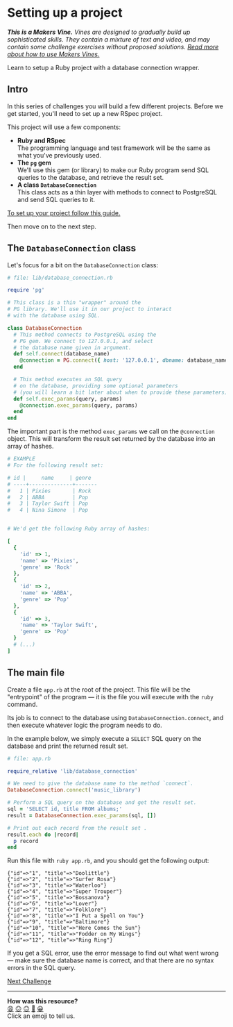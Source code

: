 # Setting up a project

_**This is a Makers Vine.** Vines are designed to gradually build up sophisticated skills. They contain a mixture of text and video, and may contain some challenge exercises without proposed solutions. [Read more about how to use Makers
Vines.](https://github.com/makersacademy/course/blob/main/labels/vines.md)_

Learn to setup a Ruby project with a database connection wrapper.

## Intro

In this series of challenges you will build a few different projects. Before we get started, you'll need to set up a new RSpec project.

This project will use a few components:

* **Ruby and RSpec**  
  The programming language and test framework will be the same as what you've previously used.
* **The `pg` gem**  
  We'll use this gem (or library) to make our Ruby program send SQL queries to the database, and retrieve the result set.
* **A class `DatabaseConnection`**  
  This class acts as a thin layer with methods to connect to PostgreSQL and send SQL queries to it.

[To set up your project follow this guide.](../pills/setting_up_database_project.md)

Then move on to the next step.

## The `DatabaseConnection` class

Let's focus for a bit on the `DatabaseConnection` class:

```ruby
# file: lib/database_connection.rb

require 'pg'

# This class is a thin "wrapper" around the
# PG library. We'll use it in our project to interact
# with the database using SQL.

class DatabaseConnection
  # This method connects to PostgreSQL using the 
  # PG gem. We connect to 127.0.0.1, and select
  # the database name given in argument.
  def self.connect(database_name)
    @connection = PG.connect({ host: '127.0.0.1', dbname: database_name })
  end

  # This method executes an SQL query 
  # on the database, providing some optional parameters
  # (you will learn a bit later about when to provide these parameters).
  def self.exec_params(query, params)
    @connection.exec_params(query, params)
  end
end
```

The important part is the method `exec_params` we call on the `@connection` object. This will transform the result set returned by the database into an array of hashes.

```ruby
# EXAMPLE
# For the following result set:

# id |     name     | genre 
# ----+--------------+-------
#   1 | Pixies       | Rock
#   2 | ABBA         | Pop
#   3 | Taylor Swift | Pop
#   4 | Nina Simone  | Pop


# We'd get the following Ruby array of hashes:

[
  {
    'id' => 1,
    'name' => 'Pixies',
    'genre' => 'Rock'
  },
  {
    'id' => 2,
    'name' => 'ABBA',
    'genre' => 'Pop'
  },
  {
    'id' => 3,
    'name' => 'Taylor Swift',
    'genre' => 'Pop'
  }
  # (...)
]
```

## The main file

Create a file `app.rb` at the root of the project. This file will be the "entrypoint" of the program — it is the file you will execute with the `ruby` command.

Its job is to connect to the database using `DatabaseConnection.connect`, and then execute whatever logic the program needs to do.

In the example below, we simply execute a `SELECT` SQL query on the database and print the returned result set.

```ruby
# file: app.rb

require_relative 'lib/database_connection'

# We need to give the database name to the method `connect`.
DatabaseConnection.connect('music_library')

# Perform a SQL query on the database and get the result set.
sql = 'SELECT id, title FROM albums;'
result = DatabaseConnection.exec_params(sql, [])

# Print out each record from the result set .
result.each do |record|
  p record
end
```

Run this file with `ruby app.rb`, and you should get the following output:

```
{"id"=>"1", "title"=>"Doolittle"}
{"id"=>"2", "title"=>"Surfer Rosa"}
{"id"=>"3", "title"=>"Waterloo"}
{"id"=>"4", "title"=>"Super Trouper"}
{"id"=>"5", "title"=>"Bossanova"}
{"id"=>"6", "title"=>"Lover"}
{"id"=>"7", "title"=>"Folklore"}
{"id"=>"8", "title"=>"I Put a Spell on You"}
{"id"=>"9", "title"=>"Baltimore"}
{"id"=>"10", "title"=>"Here Comes the Sun"}
{"id"=>"11", "title"=>"Fodder on My Wings"}
{"id"=>"12", "title"=>"Ring Ring"}
```

If you get a SQL error, use the error message to find out what went wrong — make sure the database name is correct, and that there are no syntax errors in the SQL query.

[Next Challenge](02_test_driving_model_repository_classes.md)

<!-- BEGIN GENERATED SECTION DO NOT EDIT -->

---

**How was this resource?**  
[😫](https://airtable.com/shrUJ3t7KLMqVRFKR?prefill_Repository=makersacademy/databases&prefill_File=challenges/01_setting_up_project.md&prefill_Sentiment=😫) [😕](https://airtable.com/shrUJ3t7KLMqVRFKR?prefill_Repository=makersacademy/databases&prefill_File=challenges/01_setting_up_project.md&prefill_Sentiment=😕) [😐](https://airtable.com/shrUJ3t7KLMqVRFKR?prefill_Repository=makersacademy/databases&prefill_File=challenges/01_setting_up_project.md&prefill_Sentiment=😐) [🙂](https://airtable.com/shrUJ3t7KLMqVRFKR?prefill_Repository=makersacademy/databases&prefill_File=challenges/01_setting_up_project.md&prefill_Sentiment=🙂) [😀](https://airtable.com/shrUJ3t7KLMqVRFKR?prefill_Repository=makersacademy/databases&prefill_File=challenges/01_setting_up_project.md&prefill_Sentiment=😀)  
Click an emoji to tell us.

<!-- END GENERATED SECTION DO NOT EDIT -->
